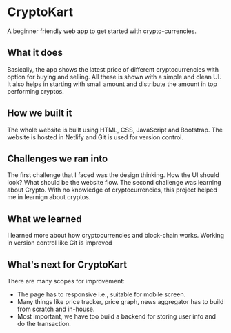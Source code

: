 # CryptoKart
A beginner friendly web app to get started with crypto-currencies.

## What it does
Basically, the app shows the latest price of different cryptocurrencies with option for buying and selling. All these is shown with a simple and clean UI. It also helps in starting with small amount and distribute the amount in top performing cryptos.

## How we built it
The whole website is built using HTML, CSS, JavaScript and Bootstrap. The website is hosted in Netlify and Git is used for version control.

## Challenges we ran into
The first challenge that I faced was the design thinking. How the UI should look? What should be the website flow. The second challenge was learning about Crypto. With no knowledge of cryptocurrencies, this project helped me in learnign about cryptos.

## What we learned
I learned more about how cryptocurrencies and block-chain works. Working in version control like Git is improved

## What's next for CryptoKart
There are many scopes for improvement:

- The page has to responsive i.e., suitable for mobile screen.
- Many things like price tracker, price graph, news aggregator has to build from scratch and in-house.
- Most important, we have too build a backend for storing user info and do the transaction.
